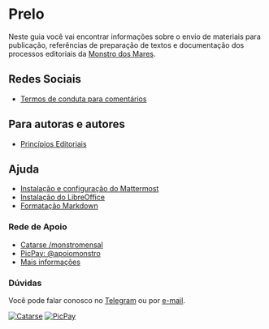 # Prelo

Neste guia você vai encontrar informações sobre o envio de materiais para publicação, referências de preparação de textos e documentação dos processos editoriais da [Monstro dos Mares](https://monstrodosmares.com.br).

## Redes Sociais

- [Termos de conduta para comentários](termos-de-conduta-comentarios.md)

## Para autoras e autores

- [Princípios Editoriais](editorial.md)

## Ajuda

- [Instalação e configuração do Mattermost](mattermost.md)
- [Instalação do LibreOffice](libreoffice_instalar.md)
- [Formatação Markdown](markdown.md)


### Rede de Apoio

- [Catarse /monstromensal](http://catarse.me/monstromensal)
- [PicPay: @apoiomonstro](https://app.picpay.com/user/apoiomonstro)
- [Mais informações](https://monstrodosmares.com.br/rede-de-apoio)

### Dúvidas

Você pode falar conosco no [Telegram](https://t.me/editoramonstrodosmares) ou por [e-mail](mailto:editora@monstrodosmares.com.br).

[![Catarse](https://badgen.net/badge/Assine/Catarse/purple)](http://catarse.me/monstromensal) [![PicPay](https://badgen.net/badge/Assine/PicPay/green)](https://app.picpay.com/user/apoiomonstro)
